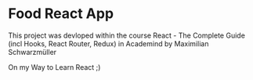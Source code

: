 # Food React App

This project was devloped within the course React - The Complete Guide (incl Hooks, React Router, Redux) in Academind by Maximilian Schwarzmüller

On my Way to Learn React ;) 
